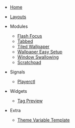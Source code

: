 - [Home](home.md)

- [Layouts](layouts/layout.md)

- Modules
    - [Flash Focus](module/flash.md)
    - [Tabbed](module/tabbed.md)
    - [Tiled Wallpaper](module/twall.md)
    - [Wallpaper Easy Setup](module/wall.md)
    - [Window Swallowing](module/swal.md)
    - [Scratchpad](module/scratch.md)

- Signals
    - [Playerctl](signals/pctl.md)

- Widgets
    - [Tag Preview](widgets/tag_preview.md)

- Extra
    - [Theme Variable Template](theme.md)
